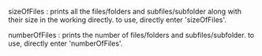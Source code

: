 sizeOfFiles : 
    prints all the files/folders and subfiles/subfolder along with their size in the working directly.
    to use, directly enter 'sizeOfFiles'.

numberOfFiles :
    prints the number of files/folders and subfiles/subfolder.
    to use, directly enter 'numberOfFiles'.